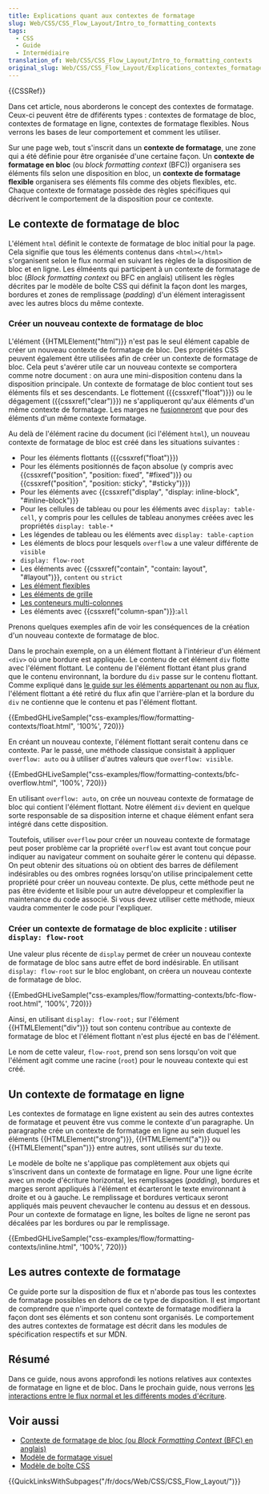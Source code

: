 ```yaml
---
title: Explications quant aux contextes de formatage
slug: Web/CSS/CSS_Flow_Layout/Intro_to_formatting_contexts
tags:
  - CSS
  - Guide
  - Intermédiaire
translation_of: Web/CSS/CSS_Flow_Layout/Intro_to_formatting_contexts
original_slug: Web/CSS/CSS_Flow_Layout/Explications_contextes_formatage
---
```

{{CSSRef}}

Dans cet article, nous aborderons le concept des contextes de formatage. Ceux-ci peuvent être de dfiférents types : contextes de formatage de bloc, contextes de formatage en ligne, contextes de formatage flexibles. Nous verrons les bases de leur comportement et comment les utiliser.

Sur une page web, tout s'inscrit dans un **contexte de formatage**, une zone qui a été définie pour être organisée d'une certaine façon. Un **contexte de formatage en bloc** (ou _block formatting context_ (BFC)) organisera ses éléments fils selon une disposition en bloc, un **contexte de formatage flexible** organisera ses éléments fils comme des objets flexibles, etc. Chaque contexte de formatage possède des règles spécifiques qui décrivent le comportement de la disposition pour ce contexte.

## Le contexte de formatage de bloc

L'élément `html` définit le contexte de formatage de bloc initial pour la page. Cela signifie que tous les éléments contenus dans `<html></html>` s'organisent selon le flux normal en suivant les règles de la disposition de bloc et en ligne. Les élméents qui participent à un contexte de formatage de bloc (_Block formatting context_ ou BFC en anglais) utilisent les règles décrites par le modèle de boîte CSS qui définit la façon dont les marges, bordures et zones de remplissage (_padding_) d'un élément interagissent avec les autres blocs du même contexte.

### Créer un nouveau contexte de formatage de bloc

L'élément {{HTMLElement("html")}} n'est pas le seul élément capable de créer un nouveau contexte de formatage de bloc. Des propriétés CSS peuvent également être utilisées afin de créer un contexte de formatage de bloc. Cela peut s'avérer utile car un nouveau contexte se comportera comme notre document : on aura une mini-disposition contenu dans la disposition principale. Un contexte de formatage de bloc contient tout ses éléments fils et ses descendants. Le flottement ({{cssxref("float")}}) ou le dégagement ({{cssxref("clear")}}) ne s'appliqueront qu'aux éléments d'un même contexte de formatage. Les marges ne [fusionneront](/fr/docs/Web/CSS/Modèle_de_boîte_CSS/Fusion_des_marges) que pour des éléments d'un même contexte formatage.

Au delà de l'élément racine du document (ici l'élément `html`), un nouveau contexte de formatage de bloc est créé dans les situations suivantes :

- Pour les éléments flottants ({{cssxref("float")}})
- Pour les éléments positionnés de façon absolue (y compris avec {{cssxref("position", "position: fixed", "#fixed")}} ou {{cssxref("position", "position: sticky", "#sticky")}})
- Pour les éléments avec {{cssxref("display", "display: inline-block", "#inline-block")}}
- Pour les cellules de tableau ou pour les éléments avec `display: table-cell`, y compris pour les cellules de tableau anonymes créées avec les propriétés `display: table-*`
- Les légendes de tableau ou les éléments avec `display: table-caption`
- Les éléments de blocs pour lesquels `overflow` a une valeur différente de `visible`
- `display: flow-root`
- Les éléments avec {{cssxref("contain", "contain: layout", "#layout")}}, `content` ou `strict`
- [Les élément flexibles](/fr/docs/Web/CSS/CSS_Flexible_Box_Layout/Concepts_de_base_flexbox)
- [Les éléments de grille](/fr/docs/Web/CSS/CSS_Grid_Layout/Les_concepts_de_base)
- [Les conteneurs multi-colonnes](fr/docs/Web/CSS/CSS_Columns/Concepts_base_multi-colonnes)
- Les éléments avec {{cssxref("column-span")}}:`all`

Prenons quelques exemples afin de voir les conséquences de la création d'un nouveau contexte de formatage de bloc.

Dans le prochain exemple, on a un élément flottant à l'intérieur d'un élément `<div>` où une bordure est appliquée. Le contenu de cet élément `div` flotte avec l'élément flottant. Le contenu de l'élément flottant étant plus grand que le contenu environnant, la bordure du `div` passe sur le contenu flottant. Comme expliqué dans [le guide sur les éléments appartenant ou non au flux](/en-US/docs/Web/CSS/CSS_Flow_Layout/In_Flow_and_Out_of_Flow), l'élément flottant a été retiré du flux afin que l'arrière-plan et la bordure du `div` ne contienne que le contenu et pas l'élément flottant.

{{EmbedGHLiveSample("css-examples/flow/formatting-contexts/float.html", '100%', 720)}}

En créant un nouveau contexte, l'élément flottant serait contenu dans ce contexte. Par le passé, une méthode classique consistait à appliquer `overflow: auto` ou à utiliser d'autres valeurs que `overflow: visible`.

{{EmbedGHLiveSample("css-examples/flow/formatting-contexts/bfc-overflow.html", '100%', 720)}}

En utilisant `overflow: auto`, on crée un nouveau contexte de formatage de bloc qui contient l'élément flottant. Notre élément `div` devient en quelque sorte responsable de sa disposition interne et chaque élément enfant sera intégré dans cette disposition.

Toutefois, utiliser `overflow` pour créer un nouveau contexte de formatage peut poser problème car la propriété `overflow` est avant tout conçue pour indiquer au navigateur comment on souhaite gérer le contenu qui dépasse. On peut obtenir des situations où on obtient des barres de défilement indésirables ou des ombres rognées lorsqu'on utilise principalement cette propriété pour créer un nouveau contexte. De plus, cette méthode peut ne pas être évidente et lisible pour un autre développeur et complexifier la maintenance du code associé. Si vous devez utiliser cette méthode, mieux vaudra commenter le code pour l'expliquer.

### Créer un contexte de formatage de bloc explicite : utiliser `display: flow-root`

Une valeur plus récente de `display` permet de créer un nouveau contexte de formatage de bloc sans autre effet de bord indésirable. En utilisant `display: flow-root` sur le bloc englobant, on créera un nouveau contexte de formatage de bloc.

{{EmbedGHLiveSample("css-examples/flow/formatting-contexts/bfc-flow-root.html", '100%', 720)}}

Ainsi, en utilisant `display: flow-root;` sur l'élément {{HTMLElement("div")}} tout son contenu contribue au contexte de formatage de bloc et l'élément flottant n'est plus éjecté en bas de l'élément.

Le nom de cette valeur, `flow-root`, prend son sens lorsqu'on voit que l'élément agit comme une racine (`root`) pour le nouveau contexte qui est créé.

## Un contexte de formatage en ligne

Les contextes de formatage en ligne existent au sein des autres contextes de formatage et peuvent être vus comme le contexte d'un paragraphe. Un paragraphe crée un contexte de formatage en ligne au sein duquel les éléments {{HTMLElement("strong")}}, {{HTMLElement("a")}} ou {{HTMLElement("span")}} entre autres, sont utilisés sur du texte.

Le modèle de boîte ne s'applique pas complètement aux objets qui s'inscrivent dans un contexte de formatage en ligne. Pour une ligne écrite avec un mode d'écriture horizontal, les remplissages (_padding_), bordures et marges seront appliqués à l'élément et écarteront le texte environnant à droite et ou à gauche. Le remplissage et bordures verticaux seront appliqués mais peuvent chevaucher le contenu au dessus et en dessous. Pour un contexte de formatage en ligne, les boîtes de ligne ne seront pas décalées par les bordures ou par le remplissage.

{{EmbedGHLiveSample("css-examples/flow/formatting-contexts/inline.html", '100%', 720)}}

## Les autres contexte de formatage

Ce guide porte sur la disposition de flux et n'aborde pas tous les contextes de formatage possibles en dehors de ce type de disposition. Il est important de comprendre que n'importe quel contexte de formatage modifiera la façon dont ses éléments et son contenu sont organisés. Le comportement des autres contextes de formatage est décrit dans les modules de spécification respectifs et sur MDN.

## Résumé

Dans ce guide, nous avons approfondi les notions relatives aux contextes de formatage en ligne et de bloc. Dans le prochain guide, nous verrons [les interactions entre le flux normal et les différents modes d'écriture](/fr/docs/Web/CSS/CSS_Flow_Layout/Disposition_flux_et_modes_écriture).

## Voir aussi

- [Contexte de formatage de bloc (ou *Block Formatting Context* (BFC) en anglais)](/fr/docs/Web/CSS/Block_formatting_context)
- [Modèle de formatage visuel](/fr/docs/Web/CSS/Modèle_de_mise_en_forme_visuelle)
- [Modèle de boîte CSS](/fr/docs/Web/CSS/Modèle_de_boîte_CSS)

{{QuickLinksWithSubpages("/fr/docs/Web/CSS/CSS_Flow_Layout/")}}
